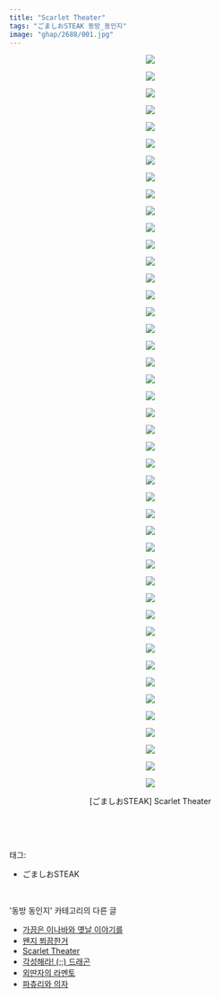 ```yaml
---
title: "Scarlet Theater"
tags: "ごましおSTEAK 동방_동인지"
image: "ghap/2688/001.jpg"
---
```

<div class="article">
<p style="text-align: center; clear: none; float: none;"><img src="{{ site.nasurl }}/ghap/2688/001.jpg"/></p>
<p style="text-align: center; clear: none; float: none;"><img src="{{ site.nasurl }}/ghap/2688/002.jpg"/></p>
<p style="text-align: center; clear: none; float: none;"><img src="{{ site.nasurl }}/ghap/2688/003.jpg"/></p>
<p style="text-align: center; clear: none; float: none;"><img src="{{ site.nasurl }}/ghap/2688/004.jpg"/></p>
<p style="text-align: center; clear: none; float: none;"><img src="{{ site.nasurl }}/ghap/2688/005.jpg"/></p>
<p style="text-align: center; clear: none; float: none;"><img src="{{ site.nasurl }}/ghap/2688/006.jpg"/></p>
<p style="text-align: center; clear: none; float: none;"><img src="{{ site.nasurl }}/ghap/2688/007.jpg"/></p>
<p style="text-align: center; clear: none; float: none;"><img src="{{ site.nasurl }}/ghap/2688/008.jpg"/></p>
<p style="text-align: center; clear: none; float: none;"><img src="{{ site.nasurl }}/ghap/2688/009.jpg"/></p>
<p style="text-align: center; clear: none; float: none;"><img src="{{ site.nasurl }}/ghap/2688/010.jpg"/></p>
<p style="text-align: center; clear: none; float: none;"><img src="{{ site.nasurl }}/ghap/2688/011.jpg"/></p>
<p style="text-align: center; clear: none; float: none;"><img src="{{ site.nasurl }}/ghap/2688/012.jpg"/></p>
<p style="text-align: center; clear: none; float: none;"><img src="{{ site.nasurl }}/ghap/2688/013.jpg"/></p>
<p style="text-align: center; clear: none; float: none;"><img src="{{ site.nasurl }}/ghap/2688/014.jpg"/></p>
<p style="text-align: center; clear: none; float: none;"><img src="{{ site.nasurl }}/ghap/2688/015.jpg"/></p>
<p style="text-align: center; clear: none; float: none;"><img src="{{ site.nasurl }}/ghap/2688/016.jpg"/></p>
<p style="text-align: center; clear: none; float: none;"><img src="{{ site.nasurl }}/ghap/2688/017.jpg"/></p>
<p style="text-align: center; clear: none; float: none;"><img src="{{ site.nasurl }}/ghap/2688/018.jpg"/></p>
<p style="text-align: center; clear: none; float: none;"><img src="{{ site.nasurl }}/ghap/2688/019.jpg"/></p>
<p style="text-align: center; clear: none; float: none;"><img src="{{ site.nasurl }}/ghap/2688/020.jpg"/></p>
<p style="text-align: center; clear: none; float: none;"><img src="{{ site.nasurl }}/ghap/2688/021.jpg"/></p>
<p style="text-align: center; clear: none; float: none;"><img src="{{ site.nasurl }}/ghap/2688/022.jpg"/></p>
<p style="text-align: center; clear: none; float: none;"><img src="{{ site.nasurl }}/ghap/2688/023.jpg"/></p>
<p style="text-align: center; clear: none; float: none;"><img src="{{ site.nasurl }}/ghap/2688/024.jpg"/></p>
<p style="text-align: center; clear: none; float: none;"><img src="{{ site.nasurl }}/ghap/2688/025.jpg"/></p>
<p style="text-align: center; clear: none; float: none;"><img src="{{ site.nasurl }}/ghap/2688/026.jpg"/></p>
<p style="text-align: center; clear: none; float: none;"><img src="{{ site.nasurl }}/ghap/2688/027.jpg"/></p>
<p style="text-align: center; clear: none; float: none;"><img src="{{ site.nasurl }}/ghap/2688/028.jpg"/></p>
<p style="text-align: center; clear: none; float: none;"><img src="{{ site.nasurl }}/ghap/2688/029.jpg"/></p>
<p style="text-align: center; clear: none; float: none;"><img src="{{ site.nasurl }}/ghap/2688/030.jpg"/></p>
<p style="text-align: center; clear: none; float: none;"><img src="{{ site.nasurl }}/ghap/2688/031.jpg"/></p>
<p style="text-align: center; clear: none; float: none;"><img src="{{ site.nasurl }}/ghap/2688/032.jpg"/></p>
<p style="text-align: center; clear: none; float: none;"><img src="{{ site.nasurl }}/ghap/2688/033.jpg"/></p>
<p style="text-align: center; clear: none; float: none;"><img src="{{ site.nasurl }}/ghap/2688/034.jpg"/></p>
<p style="text-align: center; clear: none; float: none;"><img src="{{ site.nasurl }}/ghap/2688/035.jpg"/></p>
<p style="text-align: center; clear: none; float: none;"><img src="{{ site.nasurl }}/ghap/2688/036.jpg"/></p>
<p style="text-align: center; clear: none; float: none;"><img src="{{ site.nasurl }}/ghap/2688/037.jpg"/></p>
<p style="text-align: center; clear: none; float: none;"><img src="{{ site.nasurl }}/ghap/2688/038.jpg"/></p>
<p style="text-align: center; clear: none; float: none;"><img src="{{ site.nasurl }}/ghap/2688/039.jpg"/></p>
<p style="text-align: center; clear: none; float: none;"><img src="{{ site.nasurl }}/ghap/2688/040.jpg"/></p>
<p style="text-align: center; clear: none; float: none;"><img src="{{ site.nasurl }}/ghap/2688/041.jpg"/></p>
<p style="text-align: center; clear: none; float: none;"><img src="{{ site.nasurl }}/ghap/2688/042.jpg"/></p>
<p style="text-align: center; clear: none; float: none;"><img src="{{ site.nasurl }}/ghap/2688/043.jpg"/></p>
<p style="text-align: center; clear: none; float: none;"><img src="{{ site.nasurl }}/ghap/2688/044.jpg"/></p>
<p style="text-align: center; clear: none; float: none;">[ごましおSTEAK] Scarlet Theater</p>
<p style="text-align: center; clear: none; float: none;"><br/></p>
</div><br/>
<div class="tagTrail">
<p>태그: </p>
<ul>
<li>ごましおSTEAK</li>
</ul>
</div><br/>
<div class="another">
<p>'동방 동인지' 카테고리의 다른 글</p>
<ul>
<li><a href="/2016-10-30-ghap_2691">가끔은 이나바와 옛날 이야기를</a></li>
<li><a href="/2016-10-26-ghap_2689">왠지 쬐끔한거</a></li>
<li><a href="/2016-10-26-ghap_2688">Scarlet Theater</a></li>
<li><a href="/2016-10-26-ghap_2687">각성해라! (;;) 드래곤</a></li>
<li><a href="/2016-10-26-ghap_2686">외딴자의 라멘토</a></li>
<li><a href="/2016-10-26-ghap_2685">파츄리와 의자</a></li>
</ul>
</div><br/>
<div class="cb_module cb_fluid">
<div class="cb_wrt cb_profile">
</div><!-- commentList close -->
</div><br/>

